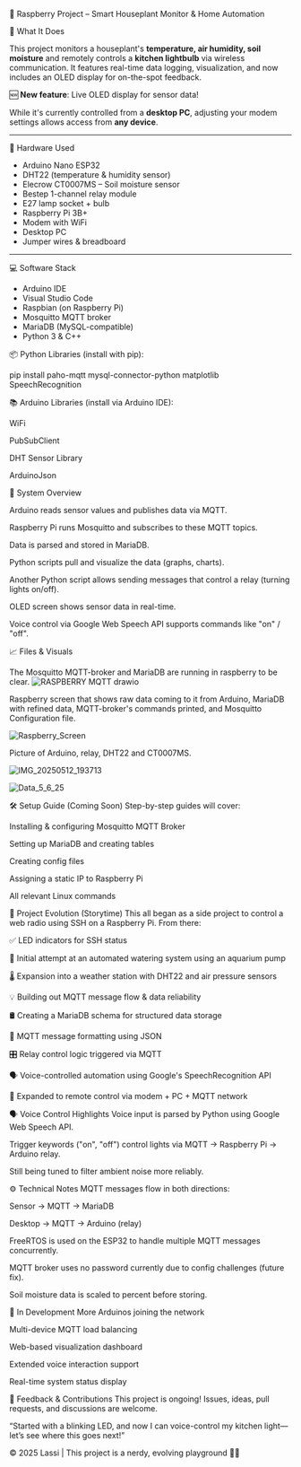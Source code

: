 🌿 Raspberry Project – Smart Houseplant Monitor & Home Automation

🧠 What It Does

This project monitors a houseplant's **temperature, air humidity, soil moisture** and remotely controls a **kitchen lightbulb** via wireless communication. It features real-time data logging, visualization, and now includes an OLED display for on-the-spot feedback.

🆕 **New feature**: Live OLED display for sensor data!

While it's currently controlled from a **desktop PC**, adjusting your modem settings allows access from **any device**.

---

🔩 Hardware Used

- Arduino Nano ESP32  
- DHT22 (temperature & humidity sensor)  
- Elecrow CT0007MS – Soil moisture sensor  
- Bestep 1-channel relay module  
- E27 lamp socket + bulb  
- Raspberry Pi 3B+  
- Modem with WiFi  
- Desktop PC  
- Jumper wires & breadboard  

---

💻 Software Stack

- Arduino IDE  
- Visual Studio Code  
- Raspbian (on Raspberry Pi)  
- Mosquitto MQTT broker  
- MariaDB (MySQL-compatible)  
- Python 3 & C++  

📦 Python Libraries (install with pip):

pip install paho-mqtt mysql-connector-python matplotlib SpeechRecognition

📚 Arduino Libraries (install via Arduino IDE):

WiFi

PubSubClient

DHT Sensor Library

ArduinoJson

🔌 System Overview

Arduino reads sensor values and publishes data via MQTT.

Raspberry Pi runs Mosquitto and subscribes to these MQTT topics.

Data is parsed and stored in MariaDB.

Python scripts pull and visualize the data (graphs, charts).

Another Python script allows sending messages that control a relay (turning lights on/off).

OLED screen shows sensor data in real-time.

Voice control via Google Web Speech API supports commands like "on" / "off".

📈 Files & Visuals

The Mosquitto MQTT-broker and MariaDB are running in raspberry to be clear.
![RASPBERRY MQTT drawio](https://github.com/user-attachments/assets/423cc79c-720c-4da1-924b-9512d51378bf)

Raspberry screen that shows raw data coming to it from Arduino, MariaDB with refined data, MQTT-broker's commands printed, and Mosquitto Configuration file.

 ![Raspberry_Screen](https://github.com/user-attachments/assets/bad0d5c6-cccf-49a7-b7a5-13e160dc3fb4)
 

Picture of Arduino, relay, DHT22 and CT0007MS.

 ![IMG_20250512_193713](https://github.com/user-attachments/assets/594e2884-1b37-4512-9ff4-e0b6e209720b)

 ![Data_5_6_25](https://github.com/user-attachments/assets/ceab0de0-2657-4816-abce-be7aa1dbde2e)

🛠️ Setup Guide (Coming Soon)
Step-by-step guides will cover:

Installing & configuring Mosquitto MQTT Broker

Setting up MariaDB and creating tables

Creating config files

Assigning a static IP to Raspberry Pi

All relevant Linux commands

🔭 Project Evolution (Storytime)
This all began as a side project to control a web radio using SSH on a Raspberry Pi. From there:

✅ LED indicators for SSH status

🌿 Initial attempt at an automated watering system using an aquarium pump

🌡️ Expansion into a weather station with DHT22 and air pressure sensors

💡 Building out MQTT message flow & data reliability

🛢️ Creating a MariaDB schema for structured data storage

🔄 MQTT message formatting using JSON

🎛️ Relay control logic triggered via MQTT

🗣️ Voice-controlled automation using Google's SpeechRecognition API

📶 Expanded to remote control via modem + PC + MQTT network

🗣️ Voice Control Highlights
Voice input is parsed by Python using Google Web Speech API.

Trigger keywords ("on", "off") control lights via MQTT → Raspberry Pi → Arduino relay.

Still being tuned to filter ambient noise more reliably.

⚙️ Technical Notes
MQTT messages flow in both directions:

Sensor → MQTT → MariaDB

Desktop → MQTT → Arduino (relay)

FreeRTOS is used on the ESP32 to handle multiple MQTT messages concurrently.

MQTT broker uses no password currently due to config challenges (future fix).

Soil moisture data is scaled to percent before storing.

🚧 In Development
More Arduinos joining the network

Multi-device MQTT load balancing

Web-based visualization dashboard

Extended voice interaction support

Real-time system status display

💬 Feedback & Contributions
This project is ongoing! Issues, ideas, pull requests, and discussions are welcome.

“Started with a blinking LED, and now I can voice-control my kitchen light—let’s see where this goes next!”

© 2025 Lassi | This project is a nerdy, evolving playground 🔧🌱
